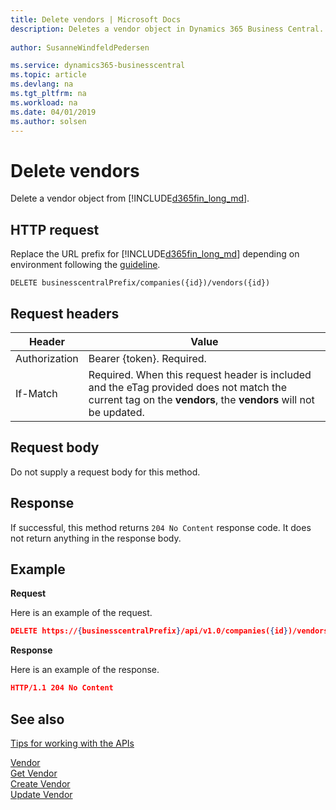 ```yaml
---
title: Delete vendors | Microsoft Docs
description: Deletes a vendor object in Dynamics 365 Business Central. 
 
author: SusanneWindfeldPedersen

ms.service: dynamics365-businesscentral
ms.topic: article
ms.devlang: na
ms.tgt_pltfrm: na
ms.workload: na
ms.date: 04/01/2019
ms.author: solsen
---
```


# Delete vendors
Delete a vendor object from [!INCLUDE[d365fin_long_md](../../includes/d365fin_long_md.md)].

## HTTP request
Replace the URL prefix for [!INCLUDE[d365fin_long_md](../../includes/d365fin_long_md.md)] depending on environment following the [guideline](../../v1.0/endpoints-apis-for-dynamics.md).
```
DELETE businesscentralPrefix/companies({id})/vendors({id})
```

## Request headers

|Header|Value|
|------|-----|
|Authorization  |Bearer {token}. Required. |
|If-Match       |Required. When this request header is included and the eTag provided does not match the current tag on the **vendors**, the **vendors** will not be updated. |

## Request body
Do not supply a request body for this method.

## Response
If successful, this method returns ```204 No Content``` response code. It does not return anything in the response body.

## Example

**Request**

Here is an example of the request.

```json
DELETE https://{businesscentralPrefix}/api/v1.0/companies({id})/vendors({id})
```

**Response** 

Here is an example of the response. 

```json
HTTP/1.1 204 No Content
```

## See also
[Tips for working with the APIs](business-central/dev-itpro/developer/devenv-connect-apps-tips)  

[Vendor](../resources/dynamics_vendor.md)  
[Get Vendor](../api/dynamics_vendor_get.md)  
[Create Vendor](../api/dynamics_create_vendor.md)  
[Update Vendor](../api/dynamics_vendor_update.md)  
